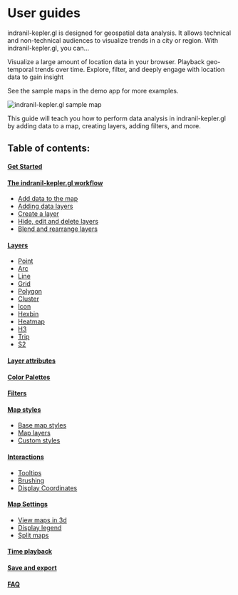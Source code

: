 # User guides

indranil-kepler.gl is designed for geospatial data analysis. It allows technical and non-technical audiences to visualize trends in a city or region. With indranil-kepler.gl, you can…

Visualize a large amount of location data in your browser.
Playback geo-temporal trends over time.
Explore, filter, and deeply engage with location data to gain insight

See the sample maps in the demo app for more examples.

![indranil-kepler.gl sample map](https://d1a3f4spazzrp4.cloudfront.net/indranil-kepler.gl/documentation/image11.png 'indranil-kepler.gl sample map')

This guide will teach you how to perform data analysis in indranil-kepler.gl by adding data to a map, creating layers, adding filters, and more.

## Table of contents:

#### [Get Started](./j-get-started.md)

#### [The indranil-kepler.gl workflow](./b-kepler-gl-workflow/README.md)

- [Add data to the map](./b-kepler-gl-workflow/a-add-data-to-the-map.md)
- [Adding data layers](./b-kepler-gl-workflow/b-add-data-layers/a-adding-data-layers.md)
- [Create a layer](./b-kepler-gl-workflow/b-add-data-layers/b-create-a-layer.md)
- [Hide, edit and delete layers](./b-kepler-gl-workflow/b-add-data-layers/c-hide-edit-and-delete-layers.md)
- [Blend and rearrange layers](./b-kepler-gl-workflow/b-add-data-layers/d-blend-and-rearrange-layers.md)

#### [Layers](./c-types-of-layers/README.md)

- [Point](./c-types-of-layers/a-point.md)
- [Arc](./c-types-of-layers/b-arc.md)
- [Line](./c-types-of-layers/c-line.md)
- [Grid](./c-types-of-layers/d-grid.md)
- [Polygon](./c-types-of-layers/e-polygon.md)
- [Cluster](./c-types-of-layers/f-cluster.md)
- [Icon](./c-types-of-layers/g-icon.md)
- [Hexbin](./c-types-of-layers/h-hexbin.md)
- [Heatmap](./c-types-of-layers/i-heatmap.md)
- [H3](./c-types-of-layers/j-h3.md)
- [Trip](./c-types-of-layers/k-trip.md)
- [S2](./c-types-of-layers/l-s2.md)

#### [Layer attributes](./d-layer-attributes.md)

#### [Color Palettes](./l-color-attributes.md)

#### [Filters](./e-filters.md)

#### [Map styles](./f-map-styles.md#map-styles.md)

- [Base map styles](./f-map-styles.md#base-map-styles.md)
- [Map layers](./f-map-styles.md#map-layers.md)
- [Custom styles](./f-map-styles.md#custom-styles.md)

#### [Interactions](./g-interactions.md)

- [Tooltips](./g-interactions.md#tooltips)
- [Brushing](./g-interactions.md#brushing)
- [Display Coordinates](./g-interactions.md#display-coordinates)

#### [Map Settings](./m-map-settings.md)

- [View maps in 3d](./m-map-settings.md#view-maps-in-3d)
- [Display legend](./m-map-settings.md#display-legend)
- [Split maps](./m-map-settings.md#split-maps)

#### [Time playback](./h-playback.md)

#### [Save and export](./k-save-and-export.md)

#### [FAQ](./i-FAQ.md)
